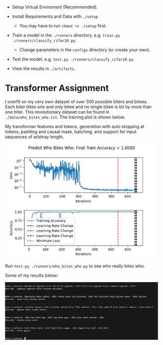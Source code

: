 - Setup Virtual Enviroment (Recommended).

- Install Requirements and Data with ``` ./setup ```
    - You may have to run ``` chmod +x ./setup ``` first.

- Train a model in the ``` ./runners ``` directory. e.g. ``` train.py ./runners/classify_cifar10.py ```.
    - Change parameters in the ``` configs ``` directory (or create your own).

- Test the model. e.g. ``` test.py ./runners/classify_cifar10.py ```.

- View the results in ``` ./artifacts ```.

# Transformer Assignment
I overfit on my very own dataset of over 300 possible biters and bitees. Each biter bites one and only bitee and no single bitee is bit by more than one biter. This revolutionary dataset can be found in ``` ./data/who_bites_who.txt ```. The training plot is shown below.

My transformer features <SOS> and <EOS> tokens, generation with auto stopping at <EOS> tokens, padding and causal mask, batching, and support for input sequences of arbitray length.

![Alt text](artifacts/who_bites_who/predict_who_bites_who_img_3.png)

Run ``` test.py ./runners/who_bites_who.py ``` to see who really bites who.

Some of my results below:

![Alt text](image.png)